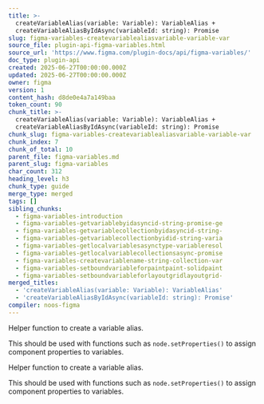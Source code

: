 ```yaml
---
title: >-
  createVariableAlias(variable: Variable): VariableAlias +
  createVariableAliasByIdAsync(variableId: string): Promise
slug: figma-variables-createvariablealiasvariable-variable-var
source_file: plugin-api-figma-variables.html
source_url: 'https://www.figma.com/plugin-docs/api/figma-variables/'
doc_type: plugin-api
created: 2025-06-27T00:00:00.000Z
updated: 2025-06-27T00:00:00.000Z
owner: figma
version: 1
content_hash: d8de0e4a7a149baa
token_count: 90
chunk_title: >-
  createVariableAlias(variable: Variable): VariableAlias +
  createVariableAliasByIdAsync(variableId: string): Promise
chunk_slug: figma-variables-createvariablealiasvariable-variable-var
chunk_index: 7
chunk_of_total: 10
parent_file: figma-variables.md
parent_slug: figma-variables
char_count: 312
heading_level: h3
chunk_type: guide
merge_type: merged
tags: []
sibling_chunks:
  - figma-variables-introduction
  - figma-variables-getvariablebyidasyncid-string-promise-ge
  - figma-variables-getvariablecollectionbyidasyncid-string-
  - figma-variables-getvariablecollectionbyidid-string-varia
  - figma-variables-getlocalvariablesasynctype-variableresol
  - figma-variables-getlocalvariablecollectionsasync-promise
  - figma-variables-createvariablename-string-collection-var
  - figma-variables-setboundvariableforpaintpaint-solidpaint
  - figma-variables-setboundvariableforlayoutgridlayoutgrid-
merged_titles:
  - 'createVariableAlias(variable: Variable): VariableAlias'
  - 'createVariableAliasByIdAsync(variableId: string): Promise'
compiler: noos-figma
---
```


Helper function to create a variable alias.

This should be used with functions such as `node.setProperties()` to
assign component properties to variables.

Helper function to create a variable alias.

This should be used with functions such as `node.setProperties()` to
assign component properties to variables.
